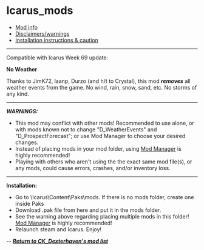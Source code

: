# Icarus_mods

* [Mod info](#mod)
* [Disclaimers/warnings](#warnings)
* [Installation instructions & caution](#install)

---

Compatible with Icarus Week 69 update:

<a name="mod">__No Weather__</a>

Thanks to JimK72, laanp, Durzo (and h/t to Crystal), this mod ***removes*** all weather events from the game. No wind, rain, snow, sand, etc. No storms of any kind.

---

<a name="warnings">*__WARNINGS:__*</a>

* This mod may conflict with other mods! Recommended to use alone, or with mods known not to change "D_WeatherEvents" and "D_ProspectForecast"; or use Mod Manager to choose your desired changes.
* Instead of placing mods in your mod folder, using [Mod Manager](https://github.com/Jimk72/Icarus_Software) is highly recommended!
* Playing with others who aren't using the the exact same mod file(s), or any mods, could cause errors, crashes, and/or inventory loss.

---

<a name="install">__Installation:__</a>

* Go to \Icarus\Content\Paks\mods. If there is no mods folder, create one inside Paks
* Download .pak file from here and put it in the mods folder.
* See the warning above regarding placing multiple mods in this folder! [Mod Manager](https://github.com/Jimk72/Icarus_Software) is highly recommended! 
* Relaunch steam and Icarus. Enjoy!

-- [*__Return to CK_Dexterhaven's mod list__*](https://github.com/ckdextergames/Icarus_mods)